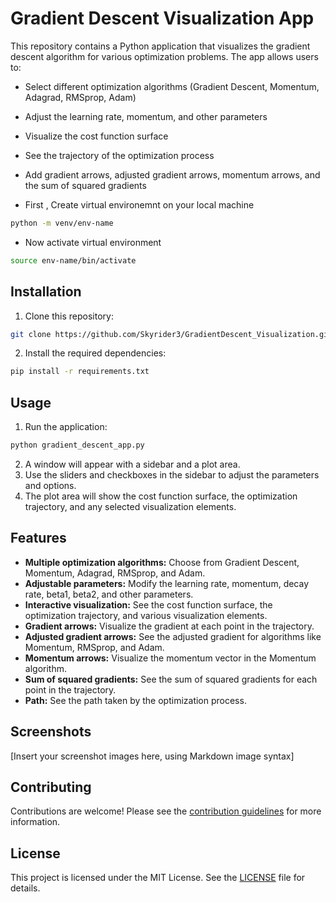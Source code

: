 # Gradient Descent Visualization App

This repository contains a Python application that visualizes the gradient descent algorithm for various optimization problems. The app allows users to:

* Select different optimization algorithms (Gradient Descent, Momentum, Adagrad, RMSprop, Adam)
* Adjust the learning rate, momentum, and other parameters
* Visualize the cost function surface
* See the trajectory of the optimization process
* Add gradient arrows, adjusted gradient arrows, momentum arrows, and the sum of squared gradients

* First , Create virtual environemnt on your local machine

```sh
python -m venv/env-name
```
* Now activate virtual environment

```sh
source env-name/bin/activate
```

## Installation

1. Clone this repository:
```sh
git clone https://github.com/Skyrider3/GradientDescent_Visualization.git
```
2. Install the required dependencies:
```sh
pip install -r requirements.txt
```
## Usage

1. Run the application:
```sh
python gradient_descent_app.py
```
2. A window will appear with a sidebar and a plot area.
3. Use the sliders and checkboxes in the sidebar to adjust the parameters and options.
4. The plot area will show the cost function surface, the optimization trajectory, and any selected visualization elements.

## Features

* **Multiple optimization algorithms:** Choose from Gradient Descent, Momentum, Adagrad, RMSprop, and Adam.
* **Adjustable parameters:** Modify the learning rate, momentum, decay rate, beta1, beta2, and other parameters.
* **Interactive visualization:** See the cost function surface, the optimization trajectory, and various visualization elements.
* **Gradient arrows:** Visualize the gradient at each point in the trajectory.
* **Adjusted gradient arrows:** See the adjusted gradient for algorithms like Momentum, RMSprop, and Adam.
* **Momentum arrows:** Visualize the momentum vector in the Momentum algorithm.
* **Sum of squared gradients:** See the sum of squared gradients for each point in the trajectory.
* **Path:** See the path taken by the optimization process.

## Screenshots

[Insert your screenshot images here, using Markdown image syntax]

## Contributing

Contributions are welcome! Please see the [contribution guidelines](CONTRIBUTING.md) for more information.

## License

This project is licensed under the MIT License. See the [LICENSE](LICENSE) file for details.